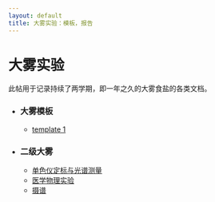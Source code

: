 ```yaml
---
layout: default
title: 大雾实验：模板，报告
---
```

# 大雾实验
此帖用于记录持续了两学期，即一年之久的大雾食盐的各类文档。
- ### **大雾模板**
    - <a href="https://raw.githubusercontent.com/byn1002/byn1002.github.io/master/assets/files/college_physics_experiments/template.zip" target="_blank">template 1</a>
- ### **二级大雾**
    - <a href="https://raw.githubusercontent.com/byn1002/byn1002.github.io/master/assets/files/college_physics_experiments/Comprehensive_Experimentation_B/M_Light.pdf" target="_blank">单色仪定标与光谱测量</a>
    - <a href="https://raw.githubusercontent.com/byn1002/byn1002.github.io/master/assets/files/college_physics_experiments/Comprehensive_Experimentation_B/medical_physics_experiment.pdf" target="_blank">医学物理实验</a>
    - <a href="https://raw.githubusercontent.com/byn1002/byn1002.github.io/master/assets/files/college_physics_experiments/Comprehensive_Experimentation_B/spectrography.pdf" target="_blank">摄谱</a>


